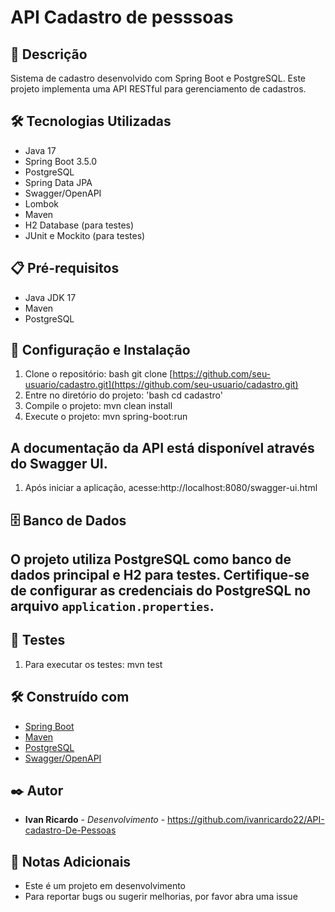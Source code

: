 # API Cadastro de pesssoas

## 📝 Descrição
Sistema de cadastro desenvolvido com Spring Boot e PostgreSQL. Este projeto implementa uma API RESTful para gerenciamento de cadastros.

## 🛠️ Tecnologias Utilizadas

* Java 17
* Spring Boot 3.5.0
* PostgreSQL
* Spring Data JPA
* Swagger/OpenAPI
* Lombok
* Maven
* H2 Database (para testes)
* JUnit e Mockito (para testes)

## 📋 Pré-requisitos

* Java JDK 17
* Maven
* PostgreSQL

## 🚀 Configuração e Instalação

1. Clone o repositório: bash git clone [https://github.com/seu-usuario/cadastro.git](https://github.com/seu-usuario/cadastro.git)
2. Entre no diretório do projeto: 'bash cd cadastro'
3. Compile o projeto: mvn clean install
4. Execute o projeto: mvn spring-boot:run

## A documentação da API está disponível através do Swagger UI. 

1. Após iniciar a aplicação, acesse:http://localhost:8080/swagger-ui.html

## 🗄️ Banco de Dados

## O projeto utiliza PostgreSQL como banco de dados principal e H2 para testes. Certifique-se de configurar as credenciais do PostgreSQL no arquivo `application.properties`.

## 🧪 Testes

1. Para executar os testes: mvn test

## 🛠️ Construído com

- [Spring Boot](https://spring.io/projects/spring-boot)
- [Maven](https://maven.apache.org/)
- [PostgreSQL](https://www.postgresql.org/)
- [Swagger/OpenAPI](https://springdoc.org/)

 ## ✒️ Autor

* **Ivan Ricardo** - *Desenvolvimento* - https://github.com/ivanricardo22/API-cadastro-De-Pessoas

## 📌 Notas Adicionais

- Este é um projeto em desenvolvimento
- Para reportar bugs ou sugerir melhorias, por favor abra uma issue












